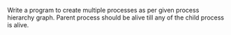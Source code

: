 Write a program to create multiple processes as per given process hierarchy graph. Parent process should be alive till any of the child process is alive.
